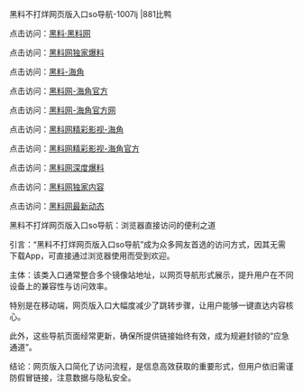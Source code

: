 黑料不打烊网页版入口so导航-1007lj |881比鸭

点击访问：<a href="https://heiliaolvzlu3.pages.dev">黑料·黑料网</a>

点击访问：<a href="https://heiliaoyvnrda.pages.dev">黑料网独家爆料</a>

点击访问：<a href="https://heiliaokof3cy.pages.dev">黑料-海角</a>

点击访问：<a href="https://heiliao3gvg9.pages.dev">黑料网-海角官方</a>

点击访问：<a href="https://heiliao9wsbg3.pages.dev">黑料网-海角官方网</a>

点击访问：<a href="https://heiliao5s28gk.pages.dev">黑料网精彩影视-海角</a>

点击访问：<a href="https://heiliaoxfe5rb.pages.dev">黑料网精彩影视-海角官方</a>

点击访问：<a href="https://heiliaoryrhyu.pages.dev">黑料网深度爆料</a>

点击访问：<a href="https://heiliaoubleqx.pages.dev">黑料网独家内容</a>

点击访问：<a href="https://heiliaox6jgh3.pages.dev">黑料网最新动态</a>

黑料不打烊网页版入口so导航：浏览器直接访问的便利之道

引言：“黑料不打烊网页版入口so导航”成为众多网友首选的访问方式，因其无需下载App，可直接通过浏览器使用而受到欢迎。

主体：该类入口通常整合多个镜像站地址，以网页导航形式展示，提升用户在不同设备上的兼容性与访问效率。

特别是在移动端，网页版入口大幅度减少了跳转步骤，让用户能够一键直达内容核心。

此外，这些导航页面经常更新，确保所提供链接始终有效，成为规避封锁的“应急通道”。

结论：网页版入口简化了访问流程，是信息高效获取的重要形式，但用户依旧需谨防假冒链接，注意数据与隐私安全。

